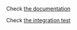Check [the documentation](tests/integration.nim)

Check [the integration test](tests/integration.nim)